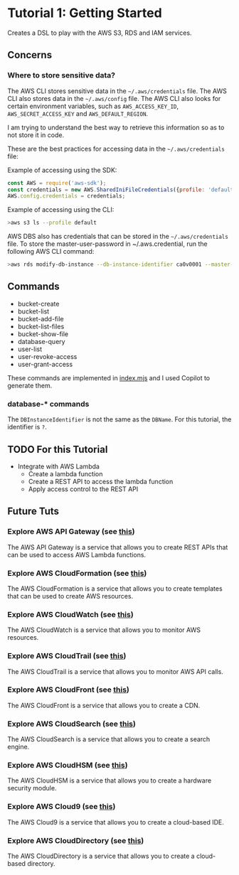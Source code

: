 # Tutorial 1: Getting Started

Creates a DSL to play with the AWS S3, RDS and IAM services.

## Concerns

### Where to store sensitive data?

The AWS CLI stores sensitive data in the `~/.aws/credentials` file.
The AWS CLI also stores data in the `~/.aws/config` file.
The AWS CLI also looks for certain environment variables, such as `AWS_ACCESS_KEY_ID`, `AWS_SECRET_ACCESS_KEY` and `AWS_DEFAULT_REGION`.

I am trying to understand the best way to retrieve this information so as to not store it in code.

These are the best practices for accessing data in the `~/.aws/credentials` file:

Example of accessing using the SDK:

```javascript
const AWS = require('aws-sdk');
const credentials = new AWS.SharedIniFileCredentials({profile: 'default'});
AWS.config.credentials = credentials;
```

Example of accessing using the CLI:

```bash
>aws s3 ls --profile default
```

AWS DBS also has credentials that can be stored in the `~/.aws/credentials` file.  To store the master-user-password in ~/.aws.credential, run the following AWS CLI command:

```bash
>aws rds modify-db-instance --db-instance-identifier ca0v0001 --master-user-password <password>
```

## Commands

* bucket-create
* bucket-list
* bucket-add-file
* bucket-list-files
* bucket-show-file
* database-query
* user-list
* user-revoke-access
* user-grant-access

These commands are implemented in [index.mjs](./index.mjs) and I used Copilot to generate them.

### database-* commands

The `DBInstanceIdentifier` is not the same as the `DBName`.  For this tutorial, the identifier is `?`.

## TODO For this Tutorial

* Integrate with AWS Lambda
  * Create a lambda function
  * Create a REST API to access the lambda function
  * Apply access control to the REST API

## Future Tuts

### Explore AWS API Gateway (see [this](https://docs.aws.amazon.com/apigateway/latest/developerguide/api-gateway-create-api-as-simple-proxy-for-lambda.html))

The AWS API Gateway is a service that allows you to create REST APIs that can be used to access AWS Lambda functions.

### Explore AWS CloudFormation (see [this](https://docs.aws.amazon.com/AWSCloudFormation/latest/UserGuide/Welcome.html))

The AWS CloudFormation is a service that allows you to create templates that can be used to create AWS resources.

### Explore AWS CloudWatch (see [this](https://docs.aws.amazon.com/AmazonCloudWatch/latest/monitoring/WhatIsCloudWatch.html))

The AWS CloudWatch is a service that allows you to monitor AWS resources.

### Explore AWS CloudTrail (see [this](https://docs.aws.amazon.com/awscloudtrail/latest/userguide/cloudtrail-user-guide.html))

The AWS CloudTrail is a service that allows you to monitor AWS API calls.

### Explore AWS CloudFront (see [this](https://docs.aws.amazon.com/AmazonCloudFront/latest/DeveloperGuide/Introduction.html))

The AWS CloudFront is a service that allows you to create a CDN.

### Explore AWS CloudSearch (see [this](https://docs.aws.amazon.com/cloudsearch/latest/developerguide/what-is-cloudsearch.html))

The AWS CloudSearch is a service that allows you to create a search engine.

### Explore AWS CloudHSM (see [this](https://docs.aws.amazon.com/cloudhsm/latest/userguide/what-is-cloudhsm.html))

The AWS CloudHSM is a service that allows you to create a hardware security module.

### Explore AWS Cloud9 (see [this](https://docs.aws.amazon.com/cloud9/latest/user-guide/welcome.html))

The AWS Cloud9 is a service that allows you to create a cloud-based IDE.

### Explore AWS CloudDirectory (see [this](https://docs.aws.amazon.com/clouddirectory/latest/developerguide/what_is_cloud_directory.html))

The AWS CloudDirectory is a service that allows you to create a cloud-based directory.
